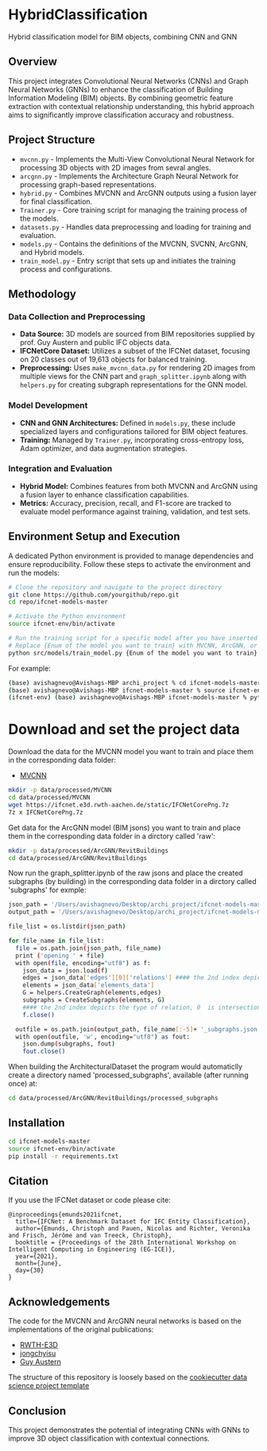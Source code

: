 # HybridClassification
Hybrid classification model for BIM objects, combining CNN and GNN

## Overview
This project integrates Convolutional Neural Networks (CNNs) and Graph Neural Networks (GNNs) to enhance the classification of Building Information Modeling (BIM) objects. By combining geometric feature extraction with contextual relationship understanding, this hybrid approach aims to significantly improve classification accuracy and robustness.

## Project Structure

- `mvcnn.py` - Implements the Multi-View Convolutional Neural Network for processing 3D objects with 2D images from sevral angles.
- `arcgnn.py` - Implements the Architecture Graph Neural Network for processing graph-based representations.
- `hybrid.py` - Combines MVCNN and ArcGNN outputs using a fusion layer for final classification.
- `Trainer.py` - Core training script for managing the training process of the models.
- `datasets.py` - Handles data preprocessing and loading for training and evaluation.
- `models.py` - Contains the definitions of the MVCNN, SVCNN, ArcGNN, and Hybrid models.
- `train_model.py` - Entry script that sets up and initiates the training process and configurations.

## Methodology

### Data Collection and Preprocessing
- **Data Source:** 3D models are sourced from BIM repositories supplied by prof. Guy Austern and public IFC objects data.
- **IFCNetCore Dataset:** Utilizes a subset of the IFCNet dataset, focusing on 20 classes out of 19,613 objects for balanced training.
- **Preprocessing:** Uses `make_mvcnn_data.py` for rendering 2D images from multiple views for the CNN part and `graph_splitter.ipynb` along with `helpers.py` for creating subgraph representations for the GNN model.

### Model Development
- **CNN and GNN Architectures:** Defined in `models.py`, these include specialized layers and configurations tailored for BIM object features.
- **Training:** Managed by `Trainer.py`, incorporating cross-entropy loss, Adam optimizer, and data augmentation strategies.

### Integration and Evaluation
- **Hybrid Model:** Combines features from both MVCNN and ArcGNN using a fusion layer to enhance classification capabilities.
- **Metrics:** Accuracy, precision, recall, and F1-score are tracked to evaluate model performance against training, validation, and test sets.

## Environment Setup and Execution

A dedicated Python environment is provided to manage dependencies and ensure reproducibility. Follow these steps to activate the environment and run the models:

```bash
# Clone the repository and navigate to the project directory
git clone https://github.com/yourgithub/repo.git
cd repo/ifcnet-models-master

# Activate the Python environment
source ifcnet-env/bin/activate

# Run the training script for a specific model after you have inserted the data
# Replace {Enum of the model you want to train} with MVCNN, ArcGNN, or HybridModel
python src/models/train_model.py {Enum of the model you want to train}
```

For example:

```bash
(base) avishagnevo@Avishags-MBP archi_project % cd ifcnet-models-master
(base) avishagnevo@Avishags-MBP ifcnet-models-master % source ifcnet-env/bin/activate
(ifcnet-env) (base) avishagnevo@Avishags-MBP ifcnet-models-master % python src/models/train_model.py HybridModel
```

# Download and set the project data

Download the data for the MVCNN model you want to train and place them in the corresponding data folder:
* [MVCNN](https://ifcnet.e3d.rwth-aachen.de/static/IFCNetCorePng.7z)

```bash
mkdir -p data/processed/MVCNN
cd data/processed/MVCNN
wget https://ifcnet.e3d.rwth-aachen.de/static/IFCNetCorePng.7z
7z x IFCNetCorePng.7z
```

Get data for the ArcGNN model (BIM jsons) you want to train and place them in the corresponding data folder in a dirctory called 'raw':

```bash
mkdir -p data/processed/ArcGNN/RevitBuildings
cd data/processed/ArcGNN/RevitBuildings
```
Now run the graph_splitter.ipynb of the raw jsons and place the created subgraphs (by building) in the corresponding data folder in a dirctory called 'subgraphs' for exmple:

```bash
json_path = '/Users/avishagnevo/Desktop/archi_project/ifcnet-models-master/data/processed/ArcGNN/RevitBuildings/raw'
output_path = '/Users/avishagnevo/Desktop/archi_project/ifcnet-models-master/data/processed/ArcGNN/RevitBuildings/subgraphs'

file_list = os.listdir(json_path) 

for file_name in file_list:
  file = os.path.join(json_path, file_name)
  print ('opening ' + file)
  with open(file, encoding="utf8") as f:
    json_data = json.load(f)
    edges = json_data['edges'][0]['relations'] #### the 2nd index depicts the type of relation
    elements = json_data['elements_data']
    G = helpers.CreateGraph(elements,edges)
    subgraphs = CreateSubgraphs(elements, G)
    #### the 2nd index depicts the type of relation, 0  is intersections 
    f.close()

  outfile = os.path.join(output_path, file_name[:-5]+ '_subgraphs.json')
  with open(outfile, 'w', encoding="utf8") as fout:
    json.dump(subgraphs, fout)
    fout.close()
```

When building the ArchitecturalDataset the program would automaticlly create a directory named 'processed_subgraphs', available (after running once) at:
```bash
cd data/processed/ArcGNN/RevitBuildings/processed_subgraphs
```

## Installation

```bash
cd ifcnet-models-master
source ifcnet-env/bin/activate
pip install -r requirements.txt
```

## Citation
If you use the IFCNet dataset or code please cite:
```
@inproceedings{emunds2021ifcnet,
  title={IFCNet: A Benchmark Dataset for IFC Entity Classification},
  author={Emunds, Christoph and Pauen, Nicolas and Richter, Veronika and Frisch, Jérôme and van Treeck, Christoph},
  booktitle = {Proceedings of the 28th International Workshop on Intelligent Computing in Engineering (EG-ICE)},
  year={2021},
  month={June},
  day={30}
}
```

## Acknowledgements
The code for the MVCNN and ArcGNN neural networks is based on the implementations of the original publications:
* [RWTH-E3D](https://github.com/RWTH-E3D/ifcnet-models) 
* [jongchyisu](https://github.com/jongchyisu/mvcnn_pytorch) 
* [Guy Austern](https://www.mdpi.com/2075-5309/14/2/527)

The structure of this repository is loosely based on the [cookiecutter data science project template](https://drivendata.github.io/cookiecutter-data-science/)

## Conclusion
This project demonstrates the potential of integrating CNNs with GNNs to improve 3D object classification with contextual connections.
